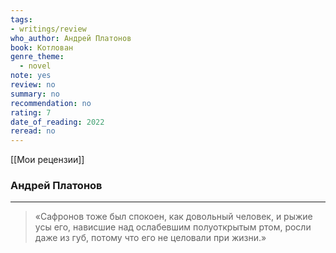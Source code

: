 ```yaml
---
tags: 
- writings/review
who_author: Андрей Платонов
book: Котлован
genre_theme:
  - novel
note: yes
review: no
summary: no
recommendation: no
rating: 7
date_of_reading: 2022
reread: no
---
```

[[Мои рецензии]]
### Андрей Платонов
---

> «Сафронов тоже был спокоен, как довольный человек, и рыжие усы его, нависшие над ослабевшим полуоткрытым ртом, росли даже из губ, потому что его не целовали при жизни.»